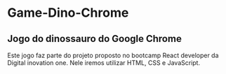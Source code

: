 # Game-Dino-Chrome
 ## Jogo do dinossauro do Google Chrome ##

 Este jogo faz parte do projeto proposto no bootcamp React developer da Digital inovation one. Nele iremos utilizar HTML, CSS e JavaScript.
